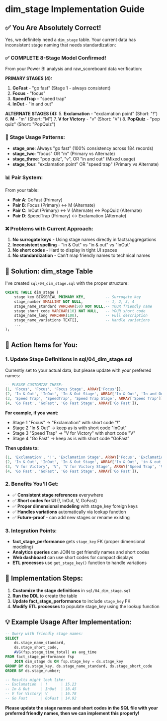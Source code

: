 # dim_stage Implementation Guide

## ✅ **You Are Absolutely Correct!**

Yes, we definitely need a `dim_stage` table. Your current data has inconsistent stage naming that needs standardization:

### ✅ **COMPLETE 8-Stage Model Confirmed!**

From your Power BI analysis and raw_scoreboard data verification:

**PRIMARY STAGES (4):**
1. **GoFast** - "go fast" (Stage 1 - always consistent)
2. **Focus** - "focus" 
3. **SpeedTrap** - "speed trap"
4. **InOut** - "in and out"

**ALTERNATE STAGES (4):**
5. **Exclamation** - "exclamation point" (Short: "!")
6. **M** - "m" (Short: "M")
7. **V for Victory** - "v" (Short: "V") 
8. **PopQuiz** - "pop quiz" (Short: "PopQuiz")

### 🎯 **Stage Usage Patterns:**
- **stage_one**: Always "go fast" (100% consistency across 184 records)
- **stage_two**: "focus" OR "m" (Primary vs Alternate)
- **stage_three**: "pop quiz", "v", OR "in and out" (Mixed usage)
- **stage_four**: "exclamation point" OR "speed trap" (Primary vs Alternate)

### 📊 **Pair System:**
From your table:
- **Pair A**: GoFast (Primary)
- **Pair B**: Focus (Primary) ↔ M (Alternate) 
- **Pair C**: InOut (Primary) ↔ V (Alternate) ↔ PopQuiz (Alternate)
- **Pair D**: SpeedTrap (Primary) ↔ Exclamation (Alternate)

### ❌ **Problems with Current Approach:**
1. **No surrogate keys** - Using stage names directly in facts/aggregations
2. **Inconsistent spelling** - "In & Out" vs "in & out" vs "InOut"  
3. **No short codes** - Hard to display in tight UI spaces
4. **No standardization** - Can't map friendly names to technical names

## 🎯 **Solution: dim_stage Table**

I've created `sql/04_dim_stage.sql` with the proper structure:

```sql
CREATE TABLE dim_stage (
    stage_key BIGSERIAL PRIMARY KEY,         -- Surrogate key
    stage_number SMALLINT NOT NULL,          -- 1, 2, 3, 4  
    stage_name_standard VARCHAR(50) NOT NULL,-- YOUR friendly name
    stage_short_code VARCHAR(10) NOT NULL,   -- YOUR short code
    stage_name_long VARCHAR(100),            -- Full description
    stage_name_variations TEXT[],            -- Handle variations
    ...
);
```

## 📝 **Action Items for You:**

### 1. **Update Stage Definitions in sql/04_dim_stage.sql**
Currently set to your actual data, but please update with your preferred names:

```sql
-- PLEASE CUSTOMIZE THESE:
(1, 'Focus', 'Focus', 'Focus Stage', ARRAY['Focus']),
(2, 'In & Out', 'InOut', 'In & Out Stage', ARRAY['In & Out', 'In and Out']),  
(3, 'Speed Trap', 'SpeedTrap', 'Speed Trap Stage', ARRAY['Speed Trap']),
(4, 'Go Fast', 'GoFast', 'Go Fast Stage', ARRAY['Go Fast']),
```

**For example, if you want:**
- Stage 1 "Focus" → "Exclamation" with short code "!"
- Stage 2 "In & Out" → keep as is with short code "InOut"  
- Stage 3 "Speed Trap" → "V for Victory" with short code "V"
- Stage 4 "Go Fast" → keep as is with short code "GoFast"

**Then update to:**
```sql
(1, 'Exclamation', '!', 'Exclamation Stage', ARRAY['Focus', 'Exclamation']),
(2, 'In & Out', 'InOut', 'In & Out Stage', ARRAY['In & Out', 'in & out']),
(3, 'V for Victory', 'V', 'V for Victory Stage', ARRAY['Speed Trap', 'V for Victory', 'V']),
(4, 'Go Fast', 'GoFast', 'Go Fast Stage', ARRAY['Go Fast']),
```

### 2. **Benefits You'll Get:**
- ✅ **Consistent stage references** everywhere
- ✅ **Short codes for UI** (!, InOut, V, GoFast)
- ✅ **Proper dimensional modeling** with stage_key foreign keys
- ✅ **Handles variations** automatically via lookup function
- ✅ **Future-proof** - can add new stages or rename existing

### 3. **Integration Points:**
- **fact_stage_performance** gets `stage_key` FK (proper dimensional modeling)
- **Analytics queries** can JOIN to get friendly names and short codes
- **Web dashboard** can use short codes for compact displays
- **ETL processes** use `get_stage_key()` function to handle variations

## 🔧 **Implementation Steps:**

1. **Customize the stage definitions** in `sql/04_dim_stage.sql`
2. **Run the DDL** to create the table
3. **Update fact_stage_performance** to include `stage_key` FK
4. **Modify ETL processes** to populate stage_key using the lookup function

## 💡 **Example Usage After Implementation:**

```sql
-- Query with friendly stage names:
SELECT 
    ds.stage_name_standard,
    ds.stage_short_code,
    AVG(fsp.stage_time_total) as avg_time
FROM fact_stage_performance fsp
    JOIN dim_stage ds ON fsp.stage_key = ds.stage_key
GROUP BY ds.stage_key, ds.stage_name_standard, ds.stage_short_code
ORDER BY ds.stage_number;

-- Results might look like:
-- Exclamation  | !      | 15.23
-- In & Out     | InOut  | 18.45  
-- V for Victory| V      | 16.78
-- Go Fast      | GoFast | 14.92
```

**Please update the stage names and short codes in the SQL file with your preferred friendly names, then we can implement this properly!**